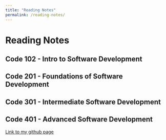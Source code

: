 ```yaml
---
title: "Reading Notes"
permalink: /reading-notes/
---
```


# Reading Notes

## Code 102 - Intro to Software Development


## Code 201 - Foundations of Software Development


## Code 301 - Intermediate Software Development


## Code 401 - Advanced Software Development


[Link to my github page](https://github.com/DJChoi82/DJChoi82)







